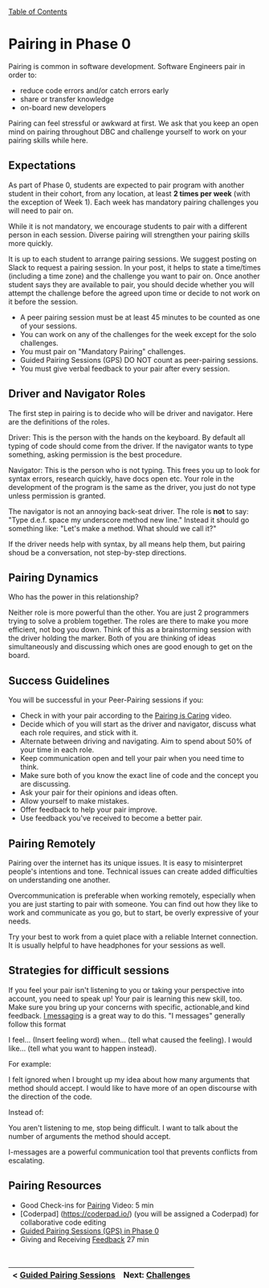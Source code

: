 [Table of Contents](README.md)

# Pairing in Phase 0

Pairing is common in software development. Software Engineers pair in order to:

* reduce code errors and/or catch errors early
* share or transfer knowledge
* on-board new developers

Pairing can feel stressful or awkward at first. We ask that you keep an open mind on pairing throughout DBC and challenge yourself to work on your pairing skills while here.

## Expectations

As part of Phase 0, students are expected to pair program with another student in their cohort, from any location, at least **2 times per week** (with the exception of Week 1). Each week has mandatory pairing challenges you will need to pair on.

While it is not mandatory, we encourage students to pair with a different person in each session. Diverse pairing will strengthen your pairing skills more quickly.

It is up to each student to arrange pairing sessions. We suggest posting on Slack to request a pairing session. In your post, it helps to state a time/times (including a time zone) and the challenge you want to pair on. Once another student says they are available to pair, you should decide whether you will attempt the challenge before the agreed upon time or decide to not work on it before the session.

* A peer pairing session must be at least 45 minutes to be counted as one of your sessions.
* You can work on any of the challenges for the week except for the solo challenges.
* You must pair on "Mandatory Pairing" challenges.
* Guided Pairing Sessions (GPS) DO NOT count as peer-pairing sessions.
* You must give verbal feedback to your pair after every session.

## Driver and Navigator Roles

The first step in pairing is to decide who will be driver and navigator. Here are the definitions of the roles.

Driver: This is the person with the hands on the keyboard. By default all typing of code should come from the driver. If the navigator wants to type something, asking permission is the best procedure.

Navigator: This is the person who is not typing. This frees you up to look for syntax errors, research quickly, have docs open etc. Your role in the development of the program is the same as the driver, you just do not type unless permission is granted.

The navigator is not an annoying back-seat driver. The role is **not** to say: "Type d.e.f. space my underscore method new line." Instead it should go something like: "Let's make a method. What should we call it?"

If the driver needs help with syntax, by all means help them, but pairing shoud be a conversation, not step-by-step directions.

## Pairing Dynamics

Who has the power in this relationship?

Neither role is more powerful than the other. You are just 2 programmers trying to solve a problem together. The roles are there to make you more efficient, not bog you down. Think of this as a brainstorming session with the driver holding the marker. Both of you are thinking of ideas simultaneously and discussing which ones are good enough to get on the board.

## Success Guidelines

You will be successful in your Peer-Pairing sessions if you:

- Check in with your pair according to the [Pairing is Caring](http://vimeo.com/76662569) video.
- Decide which of you will start as the driver and navigator, discuss what each role requires, and stick with it.
- Alternate between driving and navigating. Aim to spend about 50% of your time in each role.
- Keep communication open and tell your pair when you need time to think.
- Make sure both of you know the exact line of code and the concept you are discussing.
- Ask your pair for their opinions and ideas often.
- Allow yourself to make mistakes.
- Offer feedback to help your pair improve.
- Use feedback you've received to become a better pair.

## Pairing Remotely

Pairing over the internet has its unique issues. It is easy to misinterpret people's intentions and tone. Technical issues can create added difficulties on understanding one another.

Overcommunication is preferable when working remotely, especially when you are just starting to pair with someone. You can find out how they like to work and communicate as you go, but to start, be overly expressive of your needs.

Try your best to work from a quiet place with a reliable Internet connection. It is usually helpful to have headphones for your sessions as well.

## Strategies for difficult sessions
If you feel your pair isn't listening to you or taking your perspective into account, you need to speak up! Your pair is learning this new skill, too. Make sure you bring up your concerns with specific, actionable,and kind feedback. [I messaging](http://en.wikipedia.org/wiki/I-message) is a great way to do this. "I messages" generally follow this format

I feel... (Insert feeling word)
when... (tell what caused the feeling).
I would like... (tell what you want to happen instead).

For example:

I felt ignored when I brought up my idea about how many arguments that method should accept. I would like to have more of an open discourse with the direction of the code.

Instead of:

You aren't listening to me, stop being difficult. I want to talk about the number of arguments the method should accept.

I-messages are a powerful communication tool that prevents conflicts from escalating.

## Pairing Resources
- Good Check-ins for [Pairing](https://vimeo.com/76662569) Video: 5 min
- [Coderpad] (https://coderpad.io/) (you will be assigned a Coderpad) for collaborative code editing
- [Guided Pairing Sessions (GPS) in Phase 0](guided-pairing-sessions.md)
- Giving and Receiving [Feedback](https://vimeo.com/99780302) 27 min

<br>

|< [Guided Pairing Sessions](guided-pairing-sessions.md)|Next: [Challenges](challenges.md)|
|---|---|